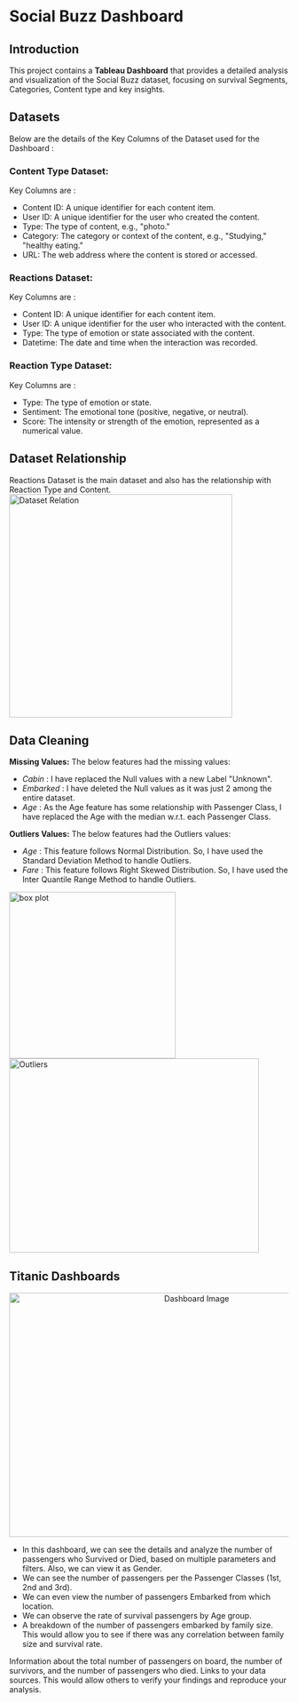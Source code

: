 # Social Buzz Dashboard
## Introduction
This project contains a **Tableau Dashboard** that provides a detailed analysis and visualization of the Social Buzz dataset, focusing on survival Segments, Categories, Content type and key insights.
## Datasets
Below are the details of the Key Columns of the Dataset used for the Dashboard :

### Content Type Dataset:
Key Columns are :
- Content ID: A unique identifier for each content item.
- User ID: A unique identifier for the user who created the content.
- Type: The type of content, e.g., "photo."
- Category: The category or context of the content, e.g., "Studying," "healthy eating."
- URL: The web address where the content is stored or accessed.
### Reactions Dataset:
Key Columns are :
- Content ID: A unique identifier for each content item.
- User ID: A unique identifier for the user who interacted with the content.
- Type: The type of emotion or state associated with the content.
- Datetime: The date and time when the interaction was recorded.
### Reaction Type Dataset:
Key Columns are :
- Type: The type of emotion or state.
- Sentiment: The emotional tone (positive, negative, or neutral).
- Score: The intensity or strength of the emotion, represented as a numerical value.
## Dataset Relationship
Reactions Dataset is the main dataset and also has the relationship with Reaction Type and Content.
<img width="402" alt="Dataset Relation" src="https://github.com/Naimuddin74667/Social_Buzz_Dashboard/assets/71082094/03f7de20-87ec-4a5f-a479-fda511b9c537">


## Data Cleaning

**Missing Values:** The below features had the missing values:
- *Cabin* : I have replaced the Null values with a new Label "Unknown".
- *Embarked* : I have deleted the Null values as it was just 2 among the entire dataset.
- *Age* : As the Age feature has some relationship with Passenger Class, I have replaced the Age with the median w.r.t. each Passenger Class.



**Outliers Values:** The below features had the Outliers values:
- *Age* : This feature follows Normal Distribution. So, I have used the Standard Deviation Method to handle Outliers.
- *Fare* : This feature follows Right Skewed Distribution. So, I have used the Inter Quantile Range Method to handle Outliers.


<img width="300" height="300" alt="box plot" src="https://github.com/Naimuddin74667/Titanic_Dashboard/assets/71082094/3d131067-8c84-48c0-a929-fa94de928930">
<img width="450" height="350" alt="Outliers" src="https://github.com/Naimuddin74667/Titanic_Dashboard/assets/71082094/2f299a66-e010-4bc4-a7ae-678057f722cc">




## Titanic Dashboards
<p align="center">
  <img width="660" height="440" align='centre' alt="Dashboard Image" src="https://github.com/Naimuddin74667/Titanic_Dashboard/assets/71082094/25d6b29f-beae-4dd7-9f27-95e2c0cccd4a">
</p>



- In this dashboard, we can see the details and analyze the number of passengers who Survived or Died, based on multiple parameters and filters. Also, we can view it as Gender.
- We can see the number of passengers per the Passenger Classes (1st, 2nd and 3rd). 
- We can even view the number of passengers Embarked from which location.
- We can observe the rate of survival passengers by Age group.
- A breakdown of the number of passengers embarked by family size. This would allow you to see if there was any correlation between family size and survival rate.

Information about the total number of passengers on board, the number of survivors, and the number of passengers who died.
Links to your data sources. This would allow others to verify your findings and reproduce your analysis.

